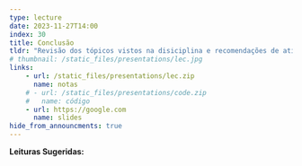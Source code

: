 ```yaml
---
type: lecture
date: 2023-11-27T14:00
index: 30
title: Conclusão
tldr: "Revisão dos tópicos vistos na disiciplina e recomendações de atividades futuras."
# thumbnail: /static_files/presentations/lec.jpg
links: 
    - url: /static_files/presentations/lec.zip
      name: notas
    # - url: /static_files/presentations/code.zip
    #   name: código
    - url: https://google.com
      name: slides
hide_from_announcments: true
---
```

**Leituras Sugeridas:**